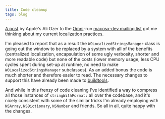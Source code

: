 ```yaml
---
title: Code cleanup
tags: blog
---
```


[A post](http://www.omnigroup.com/mailman/archive/macosx-dev/2006-September/059280.html) by Apple's Ali Ozer to the [Omni](http://www.omnigroup.com/)-run [macosx-dev mailing list](http://www.omnigroup.com/mailman/listinfo/macosx-dev) got me thinking about my current localization practices.

I'm pleased to report that as a result the `WOLocalizedStringsManager` class is going out the window to be replaced by a system with all of the benefits (centralized localization, encapsulation of some ugly verbosity, shorter and more readable code) but none of the costs (lower memory usage, less CPU cycles spent during set-up at runtime, no need to make `WOLocalizedStringsManager` subclasses). As an added bonus the code is much shorter and therefore easier to read. The necessary changes to support this have already been made to [buildtools](http://wincent.com/a/products/buildtools/).

And while in this frenzy of code cleaning I've identified a way to compress all those instances of `stringWithFormat:` all over the codebase, and it's nicely consistent with some of the similar tricks I'm already employing with `NSArray`, `NSDictionary`, `NSNumber` and friends. So all in all, quite happy with the changes.
